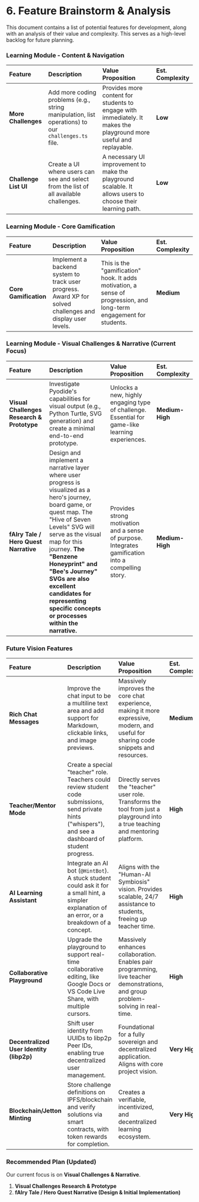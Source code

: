 # 6. Feature Brainstorm & Analysis

This document contains a list of potential features for development, along with an analysis of their value and complexity. This serves as a high-level backlog for future planning.

### Learning Module - Content & Navigation

| Feature               | Description                                                                                        | Value Proposition                                                                                                  | Est. Complexity |
| :-------------------- | :------------------------------------------------------------------------------------------------- | :----------------------------------------------------------------------------------------------------------------- | :-------------- |
| **More Challenges**   | Add more coding problems (e.g., string manipulation, list operations) to our `challenges.ts` file. | Provides more content for students to engage with immediately. It makes the playground more useful and replayable. | **Low**         |
| **Challenge List UI** | Create a UI where users can see and select from the list of all available challenges.              | A necessary UI improvement to make the playground scalable. It allows users to choose their learning path.         | **Low**         |

### Learning Module - Core Gamification

| Feature               | Description                                                                                                | Value Proposition                                                                                                   | Est. Complexity |
| :-------------------- | :--------------------------------------------------------------------------------------------------------- | :------------------------------------------------------------------------------------------------------------------ | :-------------- |
| **Core Gamification** | Implement a backend system to track user progress. Award XP for solved challenges and display user levels. | This is the "gamification" hook. It adds motivation, a sense of progression, and long-term engagement for students. | **Medium**      |

### Learning Module - Visual Challenges & Narrative (Current Focus)

| Feature                                    | Description                                                                                                                                                                                                                                                                                                                                                     | Value Proposition                                                                                   | Est. Complexity |
| :----------------------------------------- | :-------------------------------------------------------------------------------------------------------------------------------------------------------------------------------------------------------------------------------------------------------------------------------------------------------------------------------------------------------------- | :-------------------------------------------------------------------------------------------------- | :-------------- |
| **Visual Challenges Research & Prototype** | Investigate Pyodide's capabilities for visual output (e.g., Python Turtle, SVG generation) and create a minimal end-to-end prototype.                                                                                                                                                                                                                           | Unlocks a new, highly engaging type of challenge. Essential for game-like learning experiences.     | **Medium-High** |
| **fAIry Tale / Hero Quest Narrative**      | Design and implement a narrative layer where user progress is visualized as a hero's journey, board game, or quest map. The "Hive of Seven Levels" SVG will serve as the visual map for this journey. **The "Benzene Honeyprint" and "Bee's Journey" SVGs are also excellent candidates for representing specific concepts or processes within the narrative.** | Provides strong motivation and a sense of purpose. Integrates gamification into a compelling story. | **Medium-High** |

### Future Vision Features

| Feature                                  | Description                                                                                                                                                | Value Proposition                                                                                                                   | Est. Complexity |
| :--------------------------------------- | :--------------------------------------------------------------------------------------------------------------------------------------------------------- | :---------------------------------------------------------------------------------------------------------------------------------- | :-------------- |
| **Rich Chat Messages**                   | Improve the chat input to be a multiline text area and add support for Markdown, clickable links, and image previews.                                      | Massively improves the core chat experience, making it more expressive, modern, and useful for sharing code snippets and resources. | **Medium**      |
| **Teacher/Mentor Mode**                  | Create a special "teacher" role. Teachers could review student code submissions, send private hints ("whispers"), and see a dashboard of student progress. | Directly serves the "teacher" user role. Transforms the tool from just a playground into a true teaching and mentoring platform.    | **High**        |
| **AI Learning Assistant**                | Integrate an AI bot (`@HintBot`). A stuck student could ask it for a small hint, a simpler explanation of an error, or a breakdown of a concept.           | Aligns with the "Human-AI Symbiosis" vision. Provides scalable, 24/7 assistance to students, freeing up teacher time.               | **High**        |
| **Collaborative Playground**             | Upgrade the playground to support real-time collaborative editing, like Google Docs or VS Code Live Share, with multiple cursors.                          | Massively enhances collaboration. Enables pair programming, live teacher demonstrations, and group problem-solving in real-time.    | **High**        |
| **Decentralized User Identity (libp2p)** | Shift user identity from UUIDs to libp2p Peer IDs, enabling true decentralized user management.                                                            | Foundational for a fully sovereign and decentralized application. Aligns with core project vision.                                  | **Very High**   |
| **Blockchain/Jetton Minting**            | Store challenge definitions on IPFS/blockchain and verify solutions via smart contracts, with token rewards for completion.                                | Creates a verifiable, incentivized, and decentralized learning ecosystem.                                                           | **Very High**   |

### Recommended Plan (Updated)

Our current focus is on **Visual Challenges & Narrative**.

1.  **Visual Challenges Research & Prototype**
2.  **fAIry Tale / Hero Quest Narrative (Design & Initial Implementation)**

